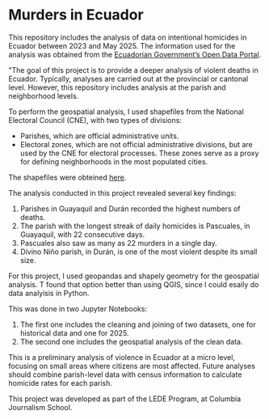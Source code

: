 # Murders in Ecuador

This repository includes the analysis of data on intentional homicides in Ecuador between 2023 and May 2025. The information used for the analysis was obtained from the [Ecuadorian Government’s Open Data Portal](https://datosabiertos.gob.ec/dataset/homicidios-intencionales).

"The goal of this project is to provide a deeper analysis of violent deaths in Ecuador. Typically, analyses are carried out at the provincial or cantonal level. However, this repository includes analysis at the parish and neighborhood levels.

To perform the geospatial analysis, I used shapefiles from the National Electoral Council (CNE), with two types of divisions:

- Parishes, which are official administrative units.
- Electoral zones, which are not official administrative divisions, but are used by the CNE for electoral processes. These zones serve as a proxy for defining neighborhoods in the most populated cities.

The shapefiles were obteined [here](https://github.com/pablovelascoec/espacial_elecciones_Ec). 

The analysis conducted in this project revealed several key findings:
1. Parishes in Guayaquil and Durán recorded the highest numbers of deaths.
2. The parish with the longest streak of daily homicides is Pascuales, in Guayaquil, with 22 consecutive days.
3. Pascuales also saw as many as 22 murders in a single day.
4. Divino Niño parish, in Durán, is one of the most violent despite its small size.

For this project, I used geopandas and shapely geometry for the geospatial analysis. T found that option better than using QGIS, since I could esaily do data analyisis in Python.

This was done in two Jupyter Notebooks:
1. The first one includes the cleaning and joining of two datasets, one for historical data and one for 2025.
2. The second one includes the geospatial analysis of the clean data.

This is a preliminary analysis of violence in Ecuador at a micro level, focusing on small areas where citizens are most affected. Future analyses should combine parish-level data with census information to calculate homicide rates for each parish.

This project was developed as part of the LEDE Program, at Columbia Journalism School.